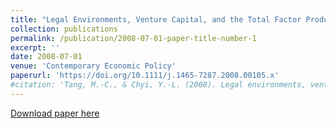 ```yaml
---
title: "Legal Environments, Venture Capital, and the Total Factor Productivity Growth of Taiwanese Industry"
collection: publications
permalink: /publication/2008-07-01-paper-title-number-1
excerpt: ''
date: 2008-07-01
venue: 'Contemporary Economic Policy'
paperurl: 'https://doi.org/10.1111/j.1465-7287.2008.00105.x'
#citation: 'Tang, M.-C., & Chyi, Y.-L. (2008). Legal environments, venture capital, and total factor productivity growth of taiwanese industry. Contemporary Economic Policy, 26(3).'
---
```

[Download paper here](https://www.dropbox.com/s/50pokjstyt8g29h/CEP.pdf?dl=0)
